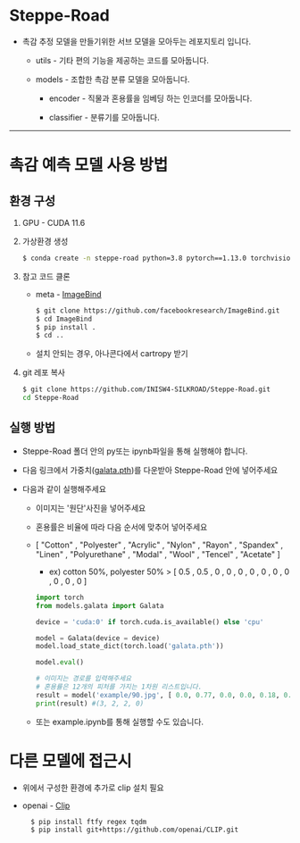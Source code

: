# Steppe-Road

+ 촉감 추정 모델을 만들기위한 서브 모델을 모아두는 레포지토리 입니다. 

  + utils - 기타 편의 기능을 제공하는 코드를 모아둡니다. 

  + models - 조합한 촉감 분류 모델을 모아둡니다. 
  
    + encoder - 직물과 혼용률을 임베딩 하는 인코더를 모아둡니다.

    + classifier - 분류기를 모아둡니다.

---  

# 촉감 예측 모델 사용 방법

## 환경 구성 

1. GPU - CUDA 11.6

2. 가상환경 생성 

    ```bash
    $ conda create -n steppe-road python=3.8 pytorch==1.13.0 torchvision==0.14.0 torchaudio==0.13.0 pytorch-cuda=11.6 -c pytorch -c nvidia
    
    ```

3. 참고 코드 클론
    + meta - [ImageBind](https://github.com/facebookresearch/ImageBind?tab=readme-ov-file)
      ```bash
      $ git clone https://github.com/facebookresearch/ImageBind.git
      $ cd ImageBind
      $ pip install .
      $ cd ..
      ```
    + 설치 안되는 경우, 아나콘다에서 cartropy 받기

4. git 레포 복사
    ```bash
    $ git clone https://github.com/INISW4-SILKROAD/Steppe-Road.git  
    cd Steppe-Road
    ```
## 실행 방법
+ Steppe-Road 폴더 안의 py또는 ipynb파일을 통해 실행해야 합니다. 

+ 다음 링크에서 가중치([galata.pth](https://drive.google.com/file/d/1hT9mEhn-OK1lPgtlu3R8clwsCvC-zgav/view?usp=sharing))를 다운받아 Steppe-Road 안에 넣어주세요

+ 다음과 같이 실행해주세요
  
    + 이미지는 '원단'사진을 넣어주세요
    
    + 혼용률은 비율에 따라 다음 순서에 맞추어 넣어주세요
    
    + [ "Cotton" , "Polyester" , "Acrylic" , "Nylon" , "Rayon" , "Spandex" , "Linen" , "Polyurethane" , "Modal" , "Wool" , "Tencel" , "Acetate" ]

        + ex) cotton 50%, polyester 50% > [ 0.5 , 0.5 , 0 , 0 , 0 , 0 , 0 , 0 , 0 , 0 , 0 , 0 ]   
  
      ```python
      import torch
      from models.galata import Galata
      
      device = 'cuda:0' if torch.cuda.is_available() else 'cpu'
      
      model = Galata(device = device)
      model.load_state_dict(torch.load('galata.pth'))
      
      model.eval()
      
      # 이미지는 경로를 입력해주세요 
      # 혼용률은 12개의 피처를 가지는 1차원 리스트입니다. 
      result = model('example/90.jpg', [ 0.0, 0.77, 0.0, 0.0, 0.18, 0.05, 0.0, 0.0, 0.0, 0.0, 0.0, 0.0])
      print(result) #(3, 2, 2, 0)
      ```

     + 또는 example.ipynb를 통해 실행할 수도 있습니다.

# 다른 모델에 접근시

+ 위에서 구성한 환경에 추가로 clip 설치 필요

+ openai - [Clip](https://github.com/openai/CLIP)

  ```terminal
    $ pip install ftfy regex tqdm
    $ pip install git+https://github.com/openai/CLIP.git
  ```
